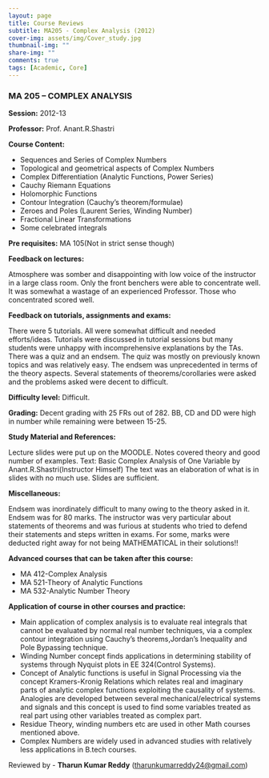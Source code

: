 ```yaml
---
layout: page
title: Course Reviews
subtitle: MA205 - Complex Analysis (2012)
cover-img: assets/img/Cover_study.jpg
thumbnail-img: ""
share-img: ""
comments: true
tags: [Academic, Core]
---
```


### MA 205 – COMPLEX ANALYSIS

**Session:** 2012-13

**Professor:** Prof. Anant.R.Shastri

**Course Content:**

* Sequences and Series of Complex Numbers
* Topological and geometrical aspects of Complex Numbers
* Complex Differentiation (Analytic Functions, Power Series)
* Cauchy Riemann Equations
* Holomorphic Functions
* Contour Integration (Cauchy’s theorem/formulae)
* Zeroes and Poles (Laurent Series, Winding Number)
* Fractional Linear Transformations
* Some celebrated integrals

**Pre requisites:** MA 105(Not in strict sense though)

**Feedback on lectures:**

Atmosphere was somber and disappointing with low voice of the instructor in a large class room. Only the front benchers were able to concentrate well. It was somewhat a wastage of an experienced Professor. Those who concentrated scored well.

**Feedback on tutorials, assignments and exams:**

There were 5 tutorials. All were somewhat difficult and needed efforts/ideas. Tutorials were discussed in tutorial sessions but many students were unhappy with incomprehensive explanations by the TAs. There was a quiz and an endsem. The quiz was mostly on previously known topics and was relatively easy. The endsem was unprecedented in terms of the theory aspects. Several statements of theorems/corollaries were asked and the problems asked were decent to difficult.

**Difficulty level:** Difficult.

**Grading:** Decent grading with 25 FRs out of 282. BB, CD and DD were high in number while remaining were between 15-25.

**Study Material and References:**

Lecture slides were put up on the MOODLE.  Notes covered theory and good number of examples. Text: Basic Complex Analysis of One Variable by Anant.R.Shastri(Instructor Himself) The text was an elaboration of what is in slides with no much use. Slides are sufficient.

**Miscellaneous:** 

Endsem was inordinately difficult to many owing to the theory asked in it. Endsem was for 80 marks. The instructor was very particular about statements of theorems and was furious at students who tried to defend their statements and steps written in exams. For some, marks were deducted right away for not being MATHEMATICAL in their solutions!!

**Advanced courses that can be taken after this course:** 

* MA 412-Complex Analysis 
* MA 521-Theory of Analytic Functions 
* MA 532-Analytic Number Theory

**Application of course in other courses and practice:**

* Main application of complex analysis is to evaluate real integrals that cannot be evaluated by normal real number techniques, via a complex contour integration using Cauchy’s theorems,Jordan’s Inequality and Pole Bypassing technique.
* Winding Number concept finds applications in determining stability of systems through Nyquist plots  in EE 324(Control Systems).
* Concept of Analytic functions is useful in Signal Processing via the concept Kramers-Kronig Relations which relates real and imaginary parts of analytic complex functions exploiting the causality of systems. Analogies are developed between several mechanical/electrical systems and signals and this concept is used to find some variables treated as real part using other variables treated as complex part.
* Residue Theory, winding numbers etc are used in other Math courses mentioned above.
* Complex Numbers are widely used in advanced studies with relatively less applications in B.tech courses.

Reviewed by - **Tharun Kumar Reddy** (tharunkumarreddy24@gmail.com)
